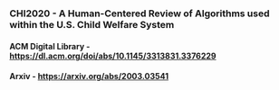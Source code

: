 ### CHI2020 - A Human-Centered Review of Algorithms used within the U.S. Child Welfare System

#### ACM Digital Library - https://dl.acm.org/doi/abs/10.1145/3313831.3376229
#### Arxiv -  https://arxiv.org/abs/2003.03541


